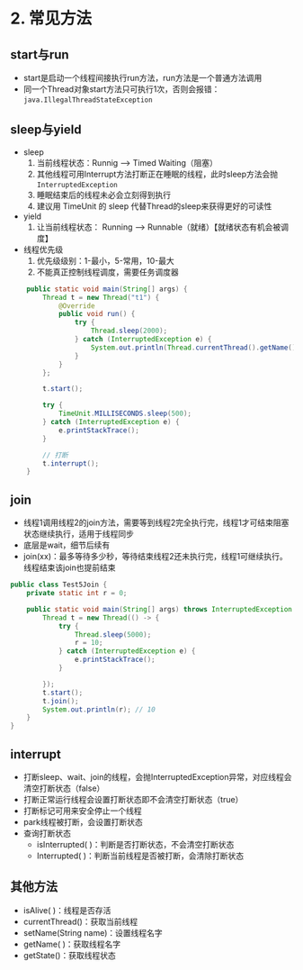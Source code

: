 # 2. 常见方法

## start与run

- start是启动一个线程间接执行run方法，run方法是一个普通方法调用
- 同一个Thread对象start方法只可执行1次，否则会报错：`java.IllegalThreadStateException`

## sleep与yield

- sleep
  1. 当前线程状态：Runnig --> Timed Waiting（阻塞）
  2. 其他线程可用Interrupt方法打断正在睡眠的线程，此时sleep方法会抛`InterruptedException`
  3. 睡眠结束后的线程未必会立刻得到执行
  4. 建议用 TimeUnit 的 sleep 代替Thread的sleep来获得更好的可读性
- yield
  1. 让当前线程状态： Running --> Runnable（就绪）【就绪状态有机会被调度】
- 线程优先级
  1. 优先级级别：1-最小，5-常用，10-最大
  2. 不能真正控制线程调度，需要任务调度器

```java
    public static void main(String[] args) {
        Thread t = new Thread("t1") {
            @Override
            public void run() {
                try {
                    Thread.sleep(2000);
                } catch (InterruptedException e) {
                    System.out.println(Thread.currentThread().getName() + "线程被打断");
                }
            }
        };

        t.start();

        try {
            TimeUnit.MILLISECONDS.sleep(500);
        } catch (InterruptedException e) {
            e.printStackTrace();
        }

        // 打断
        t.interrupt();
    }
```

## join

- 线程1调用线程2的join方法，需要等到线程2完全执行完，线程1才可结束阻塞状态继续执行，适用于线程同步
- 底层是wait，细节后续有
- join(xx)：最多等待多少秒，等待结束线程2还未执行完，线程1可继续执行。线程结束该join也提前结束

```java
public class Test5Join {
    private static int r = 0;

    public static void main(String[] args) throws InterruptedException {
        Thread t = new Thread(() -> {
            try {
                Thread.sleep(5000);
                r = 10;
            } catch (InterruptedException e) {
                e.printStackTrace();
            }

        });
        t.start();
        t.join();
        System.out.println(r); // 10
    }
}
```

## interrupt

- 打断sleep、wait、join的线程，会抛InterruptedException异常，对应线程会清空打断状态（false）
- 打断正常运行线程会设置打断状态即不会清空打断状态（true）
- 打断标记可用来安全停止一个线程
- park线程被打断，会设置打断状态
- 查询打断状态
  - isInterrupted( )：判断是否打断状态，不会清空打断状态
  - Interrupted( )：判断当前线程是否被打断，会清除打断状态 

## 其他方法

- isAlive( )：线程是否存活
- currentThread()：获取当前线程
- setName(String name)：设置线程名字
- getName( )：获取线程名字 
- getState()：获取线程状态
